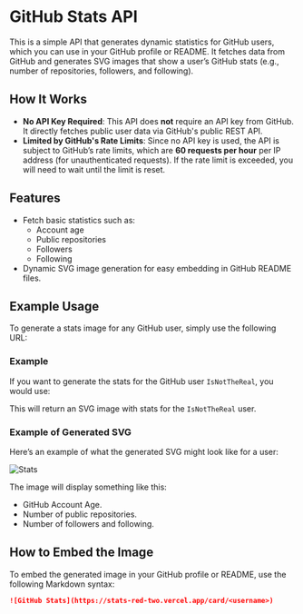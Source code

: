 # GitHub Stats API

This is a simple API that generates dynamic statistics for GitHub users, which you can use in your GitHub profile or README. It fetches data from GitHub and generates SVG images that show a user’s GitHub stats (e.g., number of repositories, followers, and following).

## How It Works

- **No API Key Required**: This API does **not** require an API key from GitHub. It directly fetches public user data via GitHub's public REST API.
- **Limited by GitHub's Rate Limits**: Since no API key is used, the API is subject to GitHub’s rate limits, which are **60 requests per hour** per IP address (for unauthenticated requests). If the rate limit is exceeded, you will need to wait until the limit is reset.

## Features

- Fetch basic statistics such as:
  - Account age
  - Public repositories
  - Followers
  - Following
- Dynamic SVG image generation for easy embedding in GitHub README files.

## Example Usage

To generate a stats image for any GitHub user, simply use the following URL:


### Example

If you want to generate the stats for the GitHub user `IsNotTheReal`, you would use:


This will return an SVG image with stats for the `IsNotTheReal` user.

### Example of Generated SVG

Here’s an example of what the generated SVG might look like for a user:

![Stats](https://stats-red-two.vercel.app/card/IsNotTheReal)

The image will display something like this:

- GitHub Account Age.
- Number of public repositories.
- Number of followers and following.

## How to Embed the Image

To embed the generated image in your GitHub profile or README, use the following Markdown syntax:

```markdown
![GitHub Stats](https://stats-red-two.vercel.app/card/<username>)
